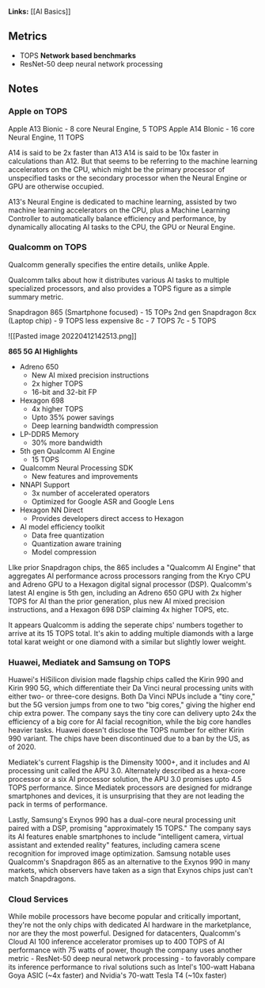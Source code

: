 **Links:** [[AI Basics]]

## Metrics
- TOPS
**Network based benchmarks**
- ResNet-50 deep neural network processing

## Notes
### Apple on TOPS
Apple A13 Bionic - 8 core Neural Engine, 5 TOPS
Apple A14 BIonic - 16 core Neural Engine, 11 TOPS

A14 is said to be 2x faster than A13
A14 is said to be 10x faster in calculations than A12. But that seems to be referring to the machine learning accelerators on the CPU, which might be the primary processor of unspecified tasks or the secondary processor when the Neural Engine or GPU are otherwise occupied.

A13's Neural Engine is dedicated to machine learning, assisted by two machine learning accelerators on the CPU, plus a Machine Learning Controller to automatically balance efficiency and performance, by dynamically allocating AI tasks to the CPU, the GPU or Neural Engine.

### Qualcomm on TOPS
Qualcomm generally specifies the entire details, unlike Apple.

Qualcomm talks about how it distributes various AI tasks to multiple specialized processors, and also provides a TOPS figure as a simple summary metric.

Snapdragon 865 (Smartphone focused) - 15 TOPs
2nd gen Snapdragon 8cx (Laptop chip) - 9 TOPS
less expensive 8c - 7 TOPS
7c - 5 TOPS

![[Pasted image 20220412142513.png]]

**865 5G AI Highlights**
- Adreno 650
	- New AI mixed precision instructions
	- 2x higher TOPS
	- 16-bit and 32-bit FP
- Hexagon 698
	- 4x higher TOPS
	- Upto 35% power savings
	- Deep learning bandwidth compression
- LP-DDR5 Memory
	- 30% more bandwidth
- 5th gen Qualcomm AI Engine
	- 15 TOPS
- Qualcomm Neural Processing SDK
	- New features and improvements
- NNAPI Support
	- 3x number of accelerated operators
	- Optimized for Google ASR and Google Lens
- Hexagon NN Direct
	- Provides developers direct access to Hexagon
- AI model efficiency toolkit
	- Data free quantization
	- Quantization aware training
	- Model compression

LIke prior Snapdragon chips, the 865 includes a "Qualcomm AI Engine" that aggregates AI performance across processors ranging from the Kryo CPU and Adreno GPU to a Hexagon digital signal processor (DSP). Qualcomm's latest AI engine is 5th gen, including an Adreno 650 GPU with 2x higher TOPS for AI than the prior generation, plus new AI mixed precision instructions, and a Hexagon 698 DSP claiming 4x higher TOPS, etc.

It appears Qualcomm is adding the seperate chips' numbers together to arrive at its 15 TOPS total. It's akin to adding multiple diamonds with a large total karat weight or one diamond with a similar but slightly lower weight.

### Huawei, Mediatek and Samsung on TOPS
Huawei's HiSilicon division made flagship chips called the Kirin 990 and Kirin 990 5G, which differentiate their Da Vinci neural processing units with either two- or three-core designs. Both Da Vinci NPUs include a "tiny core," but the 5G version jumps from one to two "big cores," giving the higher end chip extra power. The company says the tiny core can delivery upto 24x the efficiency of a big core for AI facial recognition, while the big core handles heavier tasks. Huawei doesn't disclose the TOPS number for either Kirin 990 variant. The chips have been discontinued due to a ban by the US, as of 2020.

Mediatek's current Flagship is the Dimensity 1000+, and it includes and AI processing unit called the APU 3.0. Alternately described as a hexa-core processor or a six AI processor solution, the APU 3.0 promises upto 4.5 TOPS performance. Since Mediatek processors are designed for midrange smartphones and devices, it is unsurprising that they are not leading the pack in terms of performance.

Lastly, Samsung's Exynos 990 has a dual-core neural processing unit paired with a DSP, promising "approximately 15 TOPS." The company says its AI features enable smartphones to include "intelligent camera, virtual assistant and extended reality" features, including camera scene recognition for improved image optimization. Samsung notable uses Qualcomm's Snapdragon 865 as an alternative to the Exynos 990 in many markets, which observers have taken as a sign that Exynos chips just can't match Snapdragons.


### Cloud Services
While mobile processors have become popular and critically important, they're not the only chips with dedicated AI hardware in the marketplance, nor are they the most powerful. Designed for datacenters, Qualcomm's Cloud AI 100 inference accelerator promises up to 400 TOPS of AI performance with 75 watts of power, though the company uses another metric - ResNet-50 deep neural network processing - to favorably compare its inference performance to rival solutions such as Intel's 100-watt Habana Goya ASIC (~4x faster) and Nvidia's 70-watt Tesla T4 (~10x faster)